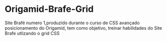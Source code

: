# Origamid-Brafe-Grid
Site Brafé numero 1,produzido durante o curso de CSS avançado posicionamento do Origamid, 
tem como objetivo, treinar habilidades do 
 Site Brafe utlizando o grid CSS
